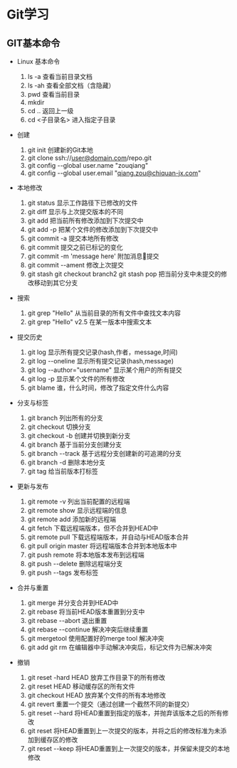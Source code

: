 # Git学习

## GIT基本命令

* Linux 基本命令
  1. ls -a 查看当前目录文档
  2. ls -ah 查看全部文档（含隐藏）
  2. pwd 查看当前目录
  3. mkdir 
  4. cd .. 返回上一级
  5. cd <子目录名> 进入指定子目录


* 创建
  1. git init 创建新的Git本地
  2. git clone ssh://user@domain.com/repo.git
  3. git config --global user.name "zouqiang"
  4. git config --global user.email "qiang.zou@chiquan-jx.com"

* 本地修改
  1. git status 显示工作路径下已修改的文件
  2. git diff 显示与上次提交版本的不同
  3. git add 把当前所有修改添加到下次提交中
  4. git add -p<file> 把某个文件的修改添加到下次提交中
  5. git commit -a 提交本地所有修改
  6. git commit 提交之前已标记的变化
  7. git commit -m 'message here' 附加消息提交
  8. git commit --ament 修改上次提交
  9. git stash
     git checkout branch2
     git stash pop
     把当前分支中未提交的修改移动到其它分支
* 搜索
  1. git grep "Hello" 从当前目录的所有文件中查找文本内容
  2. git grep "Hello" v2.5 在某一版本中搜索文本
* 提交历史
  1. git log 显示所有提交记录(hash,作者，message,时间)
  2. git log --oneline 显示所有提交记录(hash,message)
  3. git log --author="username" 显示某个用户的所有提交
  4. git log -p<file> 显示某个文件的所有修改
  5. git blame<file> 谁，什么时间，修改了指定文件什么内容
* 分支与标签
  1. git branch 列出所有的分支
  2. git checkout <branch> 切换分支
  3. git checkout -b <branch> 创建并切换到新分支 
  4. git branch <new-branck>  基于当前分支创建分支
  5. git branch --track<new-branch><remote-branch>
     基于远程分支创建新的可追溯的分支
  6. git branch -d <branch> 删除本地分支 
  7. git tag<tag-name> 给当前版本打标签
* 更新与发布
  1. git remote -v 列出当前配置的远程端 
  2. git remote show<remote> 显示远程端的信息
  3. git remote add<remote><url> 添加新的远程端 
  4. git fetch <remote> 下载远程端版本，但不合并到HEAD中
  5. git remote pull <remote><url> 下载远程端版本，并自动与HEAD版本合并
  6. git pull origin master 将远程端版本合并到本地版本中
  7. git push remote <remote><branch> 将本地版本发布到远程端 
  8. git push <remote> --delete <branch> 删除远程端分支
  9. git push --tags 发布标签
* 合并与重置
  1. git merge <branch> 并分支合并到HEAD中
  2. git rebase<branch> 将当前HEAD版本重置到分支中
  3. git rebase --abort 退出重置
  4. git rebase --continue 解决冲突后继续重置
  5. git mergetool 使用配置好的merge tool 解决冲突
  6. git add <resolved-file>
     git rm <resolved-file>
  在编辑器中手动解决冲突后，标记文件为已解决冲突
* 撤销
  1. git reset -hard HEAD 放弃工作目录下的所有修改
  2. git reset HEAD 移动缓存区的所有文件
  3. git checkout HEAD <file> 放弃某个文件的所有本地修改
  4. git revert <commit> 重置一个提交（通过创建一个截然不同的新提交）
  5. git reset --hard<commit> 将HEAD重置到指定的版本，并抛弃该版本之后的所有修改
  6. git reset <commit> 将HEAD重置到上一次提交的版本，并将之后的修改标准为未添加到缓存区的修改
  7. git reset --keep <commit> 将HEAD重置到上一次提交的版本，并保留未提交的本地修改
